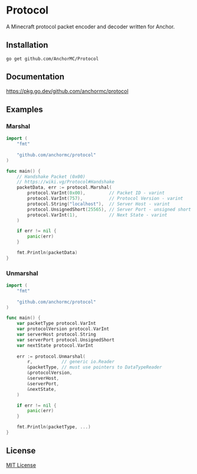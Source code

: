 # Protocol
A Minecraft protocol packet encoder and decoder written for Anchor.

## Installation
```
go get github.com/AnchorMC/Protocol
```

## Documentation
https://pkg.go.dev/github.com/anchormc/protocol

## Examples

### Marshal

```go
import (
    "fmt"
    
    "github.com/anchormc/protocol"
)

func main() {
    // Handshake Packet (0x00)
    // https://wiki.vg/Protocol#Handshake
    packetData, err := protocol.Marshal(
        protocol.VarInt(0x00),         // Packet ID - varint
        protocol.VarInt(757),          // Protocol Version - varint
        protocol.String("localhost"),  // Server Host - varint
        protocol.UnsignedShort(25565), // Server Port - unsigned short
        protocol.VarInt(1),            // Next State - varint
    )

    if err != nil {
        panic(err)
    }

    fmt.Println(packetData)
}
```

### Unmarshal

```go
import (
    "fmt"
    
    "github.com/anchormc/protocol"
)

func main() {
    var packetType protocol.VarInt
    var protocolVersion protocol.VarInt
    var serverHost protocol.String
    var serverPort protocol.UnsignedShort
    var nextState protocol.VarInt
    
    err := protocol.Unmarshal(
        r,           // generic io.Reader
        &packetType, // must use pointers to DataTypeReader
        &protocolVersion,
        &serverHost,
        &serverPort,
        &nextState,
    )

    if err != nil {
        panic(err)
    }

    fmt.Println(packetType, ...)
}
```

## License
[MIT License](https://github.com/AnchorMC/Protocol/blob/main/LICENSE)